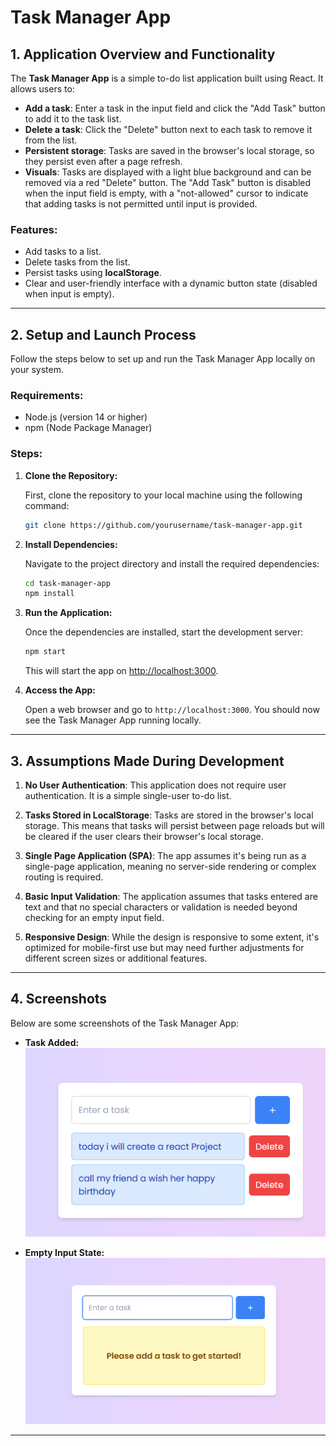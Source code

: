 
# Task Manager App

## 1. Application Overview and Functionality

The **Task Manager App** is a simple to-do list application built using React. It allows users to:

- **Add a task**: Enter a task in the input field and click the "Add Task" button to add it to the task list.
- **Delete a task**: Click the "Delete" button next to each task to remove it from the list.
- **Persistent storage**: Tasks are saved in the browser's local storage, so they persist even after a page refresh.
- **Visuals**: Tasks are displayed with a light blue background and can be removed via a red "Delete" button. The "Add Task" button is disabled when the input field is empty, with a "not-allowed" cursor to indicate that adding tasks is not permitted until input is provided.

### Features:
- Add tasks to a list.
- Delete tasks from the list.
- Persist tasks using **localStorage**.
- Clear and user-friendly interface with a dynamic button state (disabled when input is empty).

---

## 2. Setup and Launch Process

Follow the steps below to set up and run the Task Manager App locally on your system.

### Requirements:
- Node.js (version 14 or higher)
- npm (Node Package Manager)

### Steps:

1. **Clone the Repository:**

   First, clone the repository to your local machine using the following command:

   ```bash
   git clone https://github.com/yourusername/task-manager-app.git
   ```

2. **Install Dependencies:**

   Navigate to the project directory and install the required dependencies:

   ```bash
   cd task-manager-app
   npm install
   ```

3. **Run the Application:**

   Once the dependencies are installed, start the development server:

   ```bash
   npm start
   ```

   This will start the app on [http://localhost:3000](http://localhost:3000).

4. **Access the App:**

   Open a web browser and go to `http://localhost:3000`. You should now see the Task Manager App running locally.

---

## 3. Assumptions Made During Development

1. **No User Authentication**: This application does not require user authentication. It is a simple single-user to-do list.
   
2. **Tasks Stored in LocalStorage**: Tasks are stored in the browser's local storage. This means that tasks will persist between page reloads but will be cleared if the user clears their browser's local storage.

3. **Single Page Application (SPA)**: The app assumes it's being run as a single-page application, meaning no server-side rendering or complex routing is required.

4. **Basic Input Validation**: The application assumes that tasks entered are text and that no special characters or validation is needed beyond checking for an empty input field.

5. **Responsive Design**: While the design is responsive to some extent, it's optimized for mobile-first use but may need further adjustments for different screen sizes or additional features.

---

## 4. Screenshots

Below are some screenshots of the Task Manager App:

- **Task Added:**
  ![Task Added](/public/screenshots/task-added.png)

- **Empty Input State:**
  ![Empty Input](/public/screenshots/empty-input.png)

---
